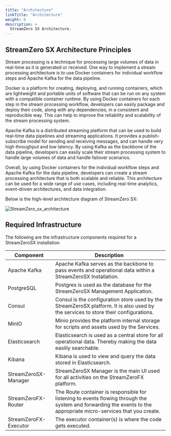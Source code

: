 ```yaml
---
title: "Architecture"
linkTitle: "Architecture"
weight: 6
description: >
  StreamZero SX Architecture.
---
```


## StreamZero SX Architecture Principles

Stream processing is a technique for processing large volumes of data
in real-time as it is generated or received. One way to implement a
stream processing architecture is to use Docker containers for
individual workflow steps and Apache Kafka for the data pipeline.

Docker is a platform for creating, deploying, and running containers,
which are lightweight and portable units of software that can be run
on any system with a compatible container runtime. By using Docker
containers for each step in the stream processing workflow, developers
can easily package and deploy their code, along with any dependencies,
in a consistent and reproducible way. This can help to improve the
reliability and scalability of the stream processing system.

Apache Kafka is a distributed streaming platform that can be used to
build real-time data pipelines and streaming applications. It provides
a publish-subscribe model for sending and receiving messages, and can
handle very high throughput and low latency. By using Kafka as the
backbone of the data pipeline, developers can easily scale their
stream processing system to handle large volumes of data and handle
failover scenarios.

Overall, by using Docker containers for the individual workflow steps
and Apache Kafka for the data pipeline, developers can create a stream
processing architecture that is both scalable and reliable. This
architecture can be used for a wide range of use cases, including
real-time analytics, event-driven architectures, and data integration.

Below is the high-level architecture diagram of StreamZero SX:

![StreamZero_sx_architecture](/images/StreamZero_sx_architecture.png)


## Required Infrastructure

The following are the infrastructure components required for a StreamZeroSX installation

| Component         | Description                                                                                                                                                         |
|-------------------|---------------------------------------------------------------------------------------------------------------------------------------------------------------------|
| Apache Kafka      | Apache Kafka serves as the backbone to pass events and operational data within a StreamZeroSX Installation.                                                             |
| PostgreSQL        | Postgres is used as the database for the StreamZeroSX Management Application.                                                                                           |
| Consul            | Consul is the configuration store used by the StreamZeroSX platform. It is also used by the services to store their configurations.                                     |
| MinIO             | Minio provides the platform internal storage for scripts and assets used by the Services.                                                                           |
| Elasticsearch     | Elasticsearch is used as a central store for all operational data. Thereby making the data easiliy searchable.                                                      |
| Kibana            | Kibana is used to view and query the data stored in Elasticsearch.                                                                                                  |
| StreamZeroSX-Manager  | StreamZeroSX Manager is the main UI used for all activities on the StreamZeroFX platform.                                                                                   |
| StreamZeroFX-Router   | The Route container is responsible for listening to events flowing through the system and forwarding the events to the appropriate micro-services that you create. |
| StreamZeroFX-Executor | The executor container(s) is where the code gets executed.                                                                                                          |
